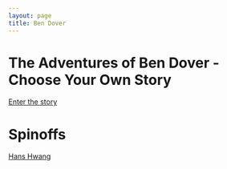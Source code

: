 ```yaml
---
layout: page
title: Ben Dover
---
```


# The Adventures of Ben Dover - Choose Your Own Story
[Enter the story](/bendover/master.html)

# Spinoffs

[Hans Hwang](/bendover/spinoff/hanshwang.html)